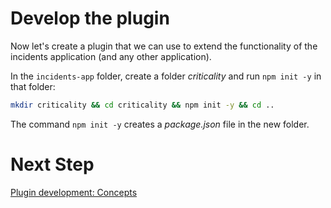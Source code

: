 

# Develop the plugin

Now let's create a plugin that we can use to extend the functionality of the incidents application (and any other application).

In the `incidents-app` folder, create a folder _criticality_ and run `npm init -y` in that folder:

```sh
mkdir criticality && cd criticality && npm init -y && cd ..
```

The command `npm init -y` creates a _package.json_ file in the new folder.

# Next Step

[Plugin development: Concepts](./2_concepts.md)
